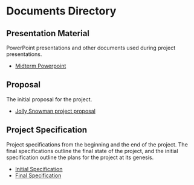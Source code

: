 # Documents Directory

## Presentation Material

PowerPoint presentations and other documents used during project presentations.

- [Midterm Powerpoint](JollySnowmanMidtermPresentation.ppt.pdf)

## Proposal

The initial proposal for the project.

- [Jolly Snowman project proposal](proposal.md)

## Project Specification

Project specifications from the beginning and the end of the project. The final specifications outline the final state of the project, and the initial specification outline the plans for the project at its genesis.

- [Initial Specification](software_requirements_specification.md)
- [Final Specification](software_requirements_specification_final.md)
